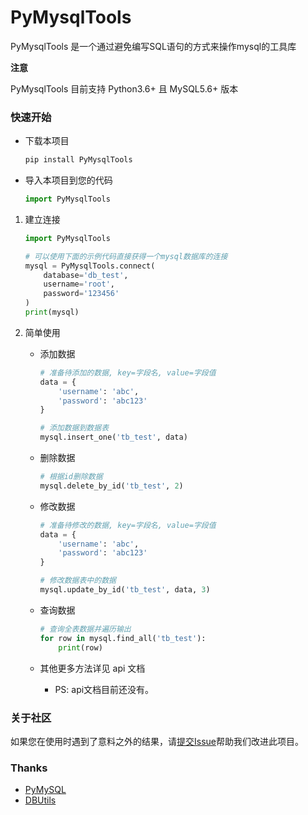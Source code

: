 
# PyMysqlTools


PyMysqlTools 是一个通过避免编写SQL语句的方式来操作mysql的工具库



**注意**

PyMysqlTools 目前支持 Python3.6+ 且 MySQL5.6+ 版本



### 快速开始

- 下载本项目

  ```bash
  pip install PyMysqlTools
  ```

- 导入本项目到您的代码

  ```python
  import PyMysqlTools
  ```

  

1. 建立连接

   ```python
   import PyMysqlTools
   
   # 可以使用下面的示例代码直接获得一个mysql数据库的连接
   mysql = PyMysqlTools.connect(
       database='db_test',
       username='root',
       password='123456'
   )
   print(mysql)
   ```

2. 简单使用

   - 添加数据

     ```python
     # 准备待添加的数据, key=字段名, value=字段值
     data = {
         'username': 'abc',
         'password': 'abc123'
     }
     
     # 添加数据到数据表
     mysql.insert_one('tb_test', data)
     ```

     

   - 删除数据

     ```python
     # 根据id删除数据
     mysql.delete_by_id('tb_test', 2)
     ```

     

   - 修改数据

     ```python
     # 准备待修改的数据, key=字段名, value=字段值
     data = {
         'username': 'abc',
         'password': 'abc123'
     }
     
     # 修改数据表中的数据
     mysql.update_by_id('tb_test', data, 3)
     ```

     

   - 查询数据

     ```python
     # 查询全表数据并遍历输出
     for row in mysql.find_all('tb_test'):
         print(row)
     ```

     

   - 其他更多方法详见 api 文档
   
     - PS: api文档目前还没有。



### 关于社区

如果您在使用时遇到了意料之外的结果，请[提交Issue](https://gitee.com/uraurara/PyMysqlTools/issues/new?issue%5Bassignee_id%5D=0&issue%5Bmilestone_id%5D=0)帮助我们改进此项目。



### Thanks

- [PyMySQL](https://gitee.com/src-openeuler/python-PyMySQL)
- [DBUtils](https://github.com/WebwareForPython/DBUtils)

